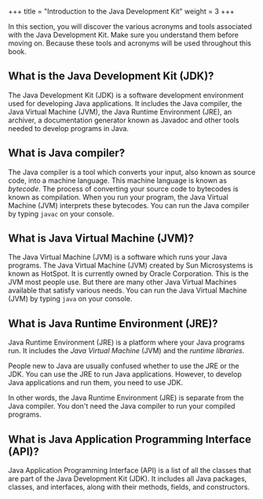 +++
title = "Introduction to the Java Development Kit"
weight = 3
+++

In this section, you will discover the various acronyms and tools associated with
the Java Development Kit. Make sure you understand them before moving on. Because
these tools and acronyms will be used throughout this book.

## What is the Java Development Kit (JDK)?

The Java Development Kit (JDK) is a software development environment used for developing Java applications. It includes the Java compiler, the Java Virtual
Machine (JVM), the Java Runtime Environment (JRE), an archiver, a documentation generator known as Javadoc and other tools needed to develop programs in Java.

## What is Java compiler?

The Java compiler is a tool which converts your input, also known as source
code, into a machine language. This machine language is known as *bytecode*.
The process of converting your source code to bytecodes is known as compilation.
When you run your program, the Java Virtual Machine (JVM) interprets these
bytecodes. You can run the Java compiler by typing `javac` on your console.

## What is Java Virtual Machine (JVM)?

The Java Virtual Machine (JVM) is a software which runs your Java programs.
The Java Virtual Machine (JVM) created by Sun Microsystems is
known as HotSpot. It is currently owned by Oracle Corporation. This is the JVM
most people use. But there are many other Java Virtual Machines available
that satisfy various needs. You can run the Java Virtual Machine (JVM) by
typing `java` on your console.

## What is Java Runtime Environment (JRE)?

Java Runtime Environment (JRE) is a platform where your Java programs run.
It includes the *Java Virtual Machine* (JVM) and the *runtime libraries*.

People new to Java are usually confused whether to use the JRE or the JDK. You
can use the JRE to run Java applications. However, to develop Java applications
and run them, you need to use JDK.

In other words, the Java Runtime Environment (JRE) is separate from the Java
compiler. You don't need the Java compiler to run your compiled programs.

## What is Java Application Programming Interface (API)?

Java Application Programming Interface (API) is a list of all the classes that
are part of the Java Development Kit (JDK). It includes all Java packages, classes, and interfaces, along with their methods, fields, and constructors.
